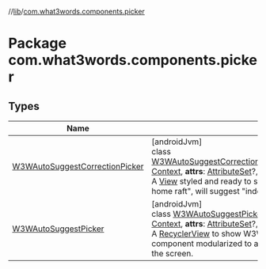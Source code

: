 //[lib](../../index.md)/[com.what3words.components.picker](index.md)

# Package com.what3words.components.picker

## Types

| Name | Summary |
|---|---|
| [W3WAutoSuggestCorrectionPicker](-w3-w-auto-suggest-correction-picker/index.md) | [androidJvm]<br>class [W3WAutoSuggestCorrectionPicker](-w3-w-auto-suggest-correction-picker/index.md)@[JvmOverloads](https://kotlinlang.org/api/latest/jvm/stdlib/kotlin.jvm/-jvm-overloads/index.html)()constructor(**context**: [Context](https://developer.android.com/reference/kotlin/android/content/Context.html), **attrs**: [AttributeSet](https://developer.android.com/reference/kotlin/android/util/AttributeSet.html)?, **defStyleAttr**: [Int](https://kotlinlang.org/api/latest/jvm/stdlib/kotlin/-int/index.html)) : ConstraintLayout<br>A [View](https://developer.android.com/reference/kotlin/android/view/View.html) styled and ready to show a 3 word address correction, i.e: "index home raft", will suggest "index.home. |
| [W3WAutoSuggestPicker](-w3-w-auto-suggest-picker/index.md) | [androidJvm]<br>class [W3WAutoSuggestPicker](-w3-w-auto-suggest-picker/index.md)@[JvmOverloads](https://kotlinlang.org/api/latest/jvm/stdlib/kotlin.jvm/-jvm-overloads/index.html)()constructor(**context**: [Context](https://developer.android.com/reference/kotlin/android/content/Context.html), **attrs**: [AttributeSet](https://developer.android.com/reference/kotlin/android/util/AttributeSet.html)?, **defStyleAttr**: [Int](https://kotlinlang.org/api/latest/jvm/stdlib/kotlin/-int/index.html)) : [RecyclerView](https://developer.android.com/reference/kotlin/androidx/recyclerview/widget/RecyclerView.html)<br>A [RecyclerView](https://developer.android.com/reference/kotlin/androidx/recyclerview/widget/RecyclerView.html) to show W3WSuggestion returned by w3w auto suggest component modularized to allow developers to choose picker location on the screen. |
